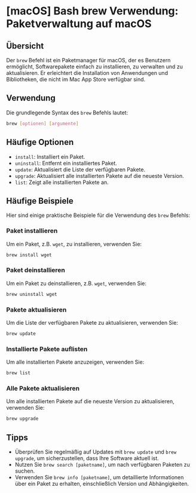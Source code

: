 # [macOS] Bash brew Verwendung: Paketverwaltung auf macOS

## Übersicht
Der `brew` Befehl ist ein Paketmanager für macOS, der es Benutzern ermöglicht, Softwarepakete einfach zu installieren, zu verwalten und zu aktualisieren. Er erleichtert die Installation von Anwendungen und Bibliotheken, die nicht im Mac App Store verfügbar sind.

## Verwendung
Die grundlegende Syntax des `brew` Befehls lautet:

```bash
brew [optionen] [argumente]
```

## Häufige Optionen
- `install`: Installiert ein Paket.
- `uninstall`: Entfernt ein installiertes Paket.
- `update`: Aktualisiert die Liste der verfügbaren Pakete.
- `upgrade`: Aktualisiert alle installierten Pakete auf die neueste Version.
- `list`: Zeigt alle installierten Pakete an.

## Häufige Beispiele
Hier sind einige praktische Beispiele für die Verwendung des `brew` Befehls:

### Paket installieren
Um ein Paket, z.B. `wget`, zu installieren, verwenden Sie:

```bash
brew install wget
```

### Paket deinstallieren
Um ein Paket zu deinstallieren, z.B. `wget`, verwenden Sie:

```bash
brew uninstall wget
```

### Pakete aktualisieren
Um die Liste der verfügbaren Pakete zu aktualisieren, verwenden Sie:

```bash
brew update
```

### Installierte Pakete auflisten
Um alle installierten Pakete anzuzeigen, verwenden Sie:

```bash
brew list
```

### Alle Pakete aktualisieren
Um alle installierten Pakete auf die neueste Version zu aktualisieren, verwenden Sie:

```bash
brew upgrade
```

## Tipps
- Überprüfen Sie regelmäßig auf Updates mit `brew update` und `brew upgrade`, um sicherzustellen, dass Ihre Software aktuell ist.
- Nutzen Sie `brew search [paketname]`, um nach verfügbaren Paketen zu suchen.
- Verwenden Sie `brew info [paketname]`, um detaillierte Informationen über ein Paket zu erhalten, einschließlich Version und Abhängigkeiten.
